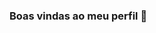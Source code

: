 ### Boas vindas ao meu perfil 👋

<!--
Meu nome é Clara Borges✨

. Estou estudando na Alura 
. Estou me desenvolvendo na Linguagem Javascript
. Gosto de desenhar e jogar

### Se quiser pode entrar em contato comigo por aqui
claraborgi@gmail.com

--!>
